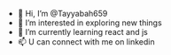 - 👋 Hi, I’m @Tayyabah659
- 👀 I’m interested in exploring new things 
- 🌱 I’m currently learning react and js
- 📫 U can connect with me on linkedin 


<!---
Tayyabah659/Tayyabah659 is a ✨ special ✨ repository because its `README.md` (this file) appears on your GitHub profile.
You can click the Preview link to take a look at your changes.
--->

